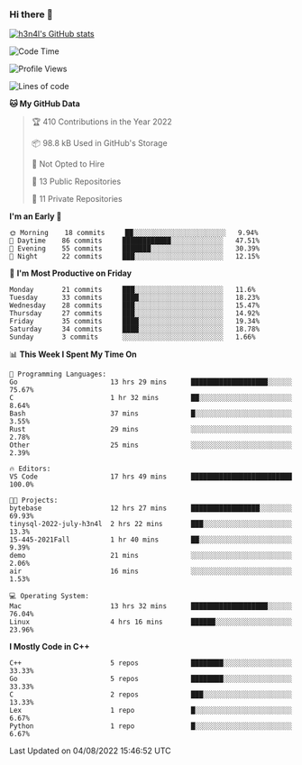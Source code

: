 ### Hi there 👋

[![h3n4l's GitHub stats](https://github-readme-stats.vercel.app/api?username=h3n4l&count_private=true&show_icons=true&theme=radical)](https://github.com/h3n4l/github-readme-stats)

<!--START_SECTION:waka-->
![Code Time](http://img.shields.io/badge/Code%20Time-544%20hrs%2017%20mins-blue)

![Profile Views](http://img.shields.io/badge/Profile%20Views-114-blue)

![Lines of code](https://img.shields.io/badge/From%20Hello%20World%20I%27ve%20Written-39%20Thousand%20lines%20of%20code-blue)

**🐱 My GitHub Data** 

> 🏆 410 Contributions in the Year 2022
 > 
> 📦 98.8 kB Used in GitHub's Storage 
 > 
> 🚫 Not Opted to Hire
 > 
> 📜 13 Public Repositories 
 > 
> 🔑 11 Private Repositories  
 > 
**I'm an Early 🐤** 

```text
🌞 Morning    18 commits     ██░░░░░░░░░░░░░░░░░░░░░░░   9.94% 
🌆 Daytime    86 commits     ████████████░░░░░░░░░░░░░   47.51% 
🌃 Evening    55 commits     ███████░░░░░░░░░░░░░░░░░░   30.39% 
🌙 Night      22 commits     ███░░░░░░░░░░░░░░░░░░░░░░   12.15%

```
📅 **I'm Most Productive on Friday** 

```text
Monday       21 commits     ███░░░░░░░░░░░░░░░░░░░░░░   11.6% 
Tuesday      33 commits     ████░░░░░░░░░░░░░░░░░░░░░   18.23% 
Wednesday    28 commits     ███░░░░░░░░░░░░░░░░░░░░░░   15.47% 
Thursday     27 commits     ███░░░░░░░░░░░░░░░░░░░░░░   14.92% 
Friday       35 commits     ████░░░░░░░░░░░░░░░░░░░░░   19.34% 
Saturday     34 commits     ████░░░░░░░░░░░░░░░░░░░░░   18.78% 
Sunday       3 commits      ░░░░░░░░░░░░░░░░░░░░░░░░░   1.66%

```


📊 **This Week I Spent My Time On** 

```text
💬 Programming Languages: 
Go                       13 hrs 29 mins      ███████████████████░░░░░░   75.67% 
C                        1 hr 32 mins        ██░░░░░░░░░░░░░░░░░░░░░░░   8.64% 
Bash                     37 mins             █░░░░░░░░░░░░░░░░░░░░░░░░   3.55% 
Rust                     29 mins             ░░░░░░░░░░░░░░░░░░░░░░░░░   2.78% 
Other                    25 mins             ░░░░░░░░░░░░░░░░░░░░░░░░░   2.39%

🔥 Editors: 
VS Code                  17 hrs 49 mins      █████████████████████████   100.0%

🐱‍💻 Projects: 
bytebase                 12 hrs 27 mins      █████████████████░░░░░░░░   69.93% 
tinysql-2022-july-h3n4l  2 hrs 22 mins       ███░░░░░░░░░░░░░░░░░░░░░░   13.3% 
15-445-2021Fall          1 hr 40 mins        ██░░░░░░░░░░░░░░░░░░░░░░░   9.39% 
demo                     21 mins             ░░░░░░░░░░░░░░░░░░░░░░░░░   2.06% 
air                      16 mins             ░░░░░░░░░░░░░░░░░░░░░░░░░   1.53%

💻 Operating System: 
Mac                      13 hrs 32 mins      ███████████████████░░░░░░   76.04% 
Linux                    4 hrs 16 mins       ██████░░░░░░░░░░░░░░░░░░░   23.96%

```

**I Mostly Code in C++** 

```text
C++                      5 repos             ████████░░░░░░░░░░░░░░░░░   33.33% 
Go                       5 repos             ████████░░░░░░░░░░░░░░░░░   33.33% 
C                        2 repos             ███░░░░░░░░░░░░░░░░░░░░░░   13.33% 
Lex                      1 repo              █░░░░░░░░░░░░░░░░░░░░░░░░   6.67% 
Python                   1 repo              █░░░░░░░░░░░░░░░░░░░░░░░░   6.67%

```



 Last Updated on 04/08/2022 15:46:52 UTC
<!--END_SECTION:waka-->

